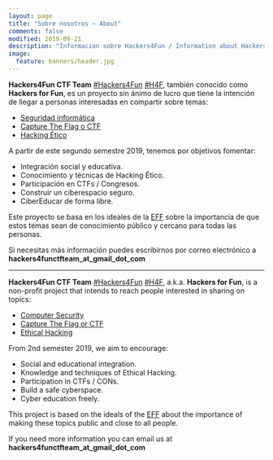 ```yaml
---
layout: page
title: "Sobre nosotros ~ About"
comments: false
modified: 2019-09-21
description: "Información sobre Hackers4Fun / Information about Hackers4Fun"
image:
  feature: banners/header.jpg
---
```


**Hackers4Fun CTF Team** [#Hackers4Fun](https://twitter.com/hashtag/hackers4fun) [#H4F](https://twitter.com/hashtag/H4F), también conocido como **Hackers for Fun**, es un proyecto sin ánimo de lucro que tiene la intención de llegar a personas interesadas en compartir sobre temas:

- [Seguridad informática](https://es.wikipedia.org/wiki/Seguridad_inform%C3%A1tica)
- [Capture The Flag o CTF](https://www.sothis.tech/capture-the-flag-aprende-hacking-jugando/)
- [Hacking Ético](https://es.wikipedia.org/wiki/Ethical_Hacking/Hackeo_Etico)

A partir de este segundo semestre 2019, tenemos por objetivos fomentar:

- Integración social y educativa.
- Conocimiento y técnicas de Hacking Ético.
- Participación en CTFs / Congresos.
- Construir un ciberespacio seguro.
- CiberEducar de forma libre.

Este proyecto se basa en los ideales de la [EFF](https://www.eff.org) sobre la importancia de que estos temas sean de conocimiento público y cercano para todas las personas.

Si necesitas más información puedes escribirnos por correo electrónico a **hackers4functfteam_at_gmail_dot_com**

---

**Hackers4Fun CTF Team** [#Hackers4Fun](https://twitter.com/hashtag/hackers4fun) [#H4F](https://twitter.com/hashtag/H4F), a.k.a. **Hackers for Fun**, is a non-profit project that intends to reach people interested in sharing on topics:

- [Computer Security](https://en.wikipedia.org/wiki/Computer_security)
- [Capture The Flag or CTF](https://en.wikipedia.org/wiki/Wargame_(hacking))
- [Ethical Hacking](https://en.wikipedia.org/wiki/White_hat_(computer_security))

From 2nd semester 2019, we aim to encourage:

- Social and educational integration.
- Knowledge and techniques of Ethical Hacking.
- Participation in CTFs / CONs.
- Build a safe cyberspace.
- Cyber ​​education freely.

This project is based on the ideals of the [EFF](https://www.eff.org) about the importance of making these topics public and close to all people.

If you need more information you can email us at **hackers4functfteam_at_gmail_dot_com**
